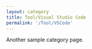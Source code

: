 ```yaml
---
layout: category
title: Tool/Visual Studio Code
permalink: '/Tool/VSCode'
---
```


Another sample category page.
